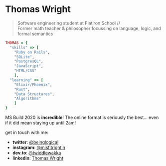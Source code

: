 # Thomas Wright

> Software engineering student at Flatiron School // <br>
Former math teacher & philosopher focussing on language, logic, and formal semantics

```ruby
THOMAS = {
  "skills" => [
    "Ruby on Rails",
    "SQLite",
    "PostgresQL",
    "JavaScript",
    "HTML/CSS"
    ],
  "learning" => [
    "Elixir/Phoenix",
    "Rust",
    "Data Structures",
    "Algorithms"
    ]
}
```

MS Build 2020 is **incredible**! The online format is seriously the best... even if it did mean staying up until 2am!

get in touch with me:
- **twitter**: [@beinglogical](http://twitter.com/beinglogical)
- **instagram**: [@misfitrightin](http://instagram.com/misfitrightin)
- **dev.to**: [@twiddlewakka](http://dev.to/twiddlewakka)
- **linkedin**: [Thomas Wright](http://linkedin.com/in/wleft)

